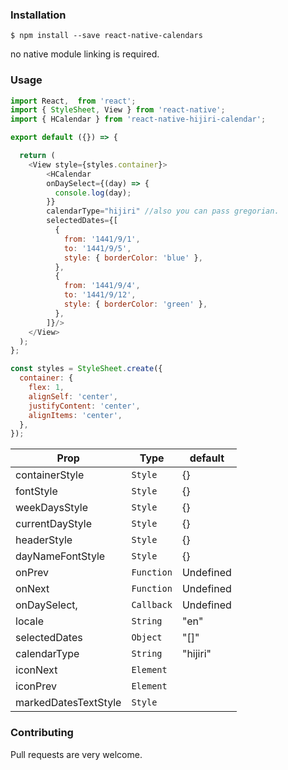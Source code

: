 ### Installation

```
$ npm install --save react-native-calendars
```

no native module linking is required.

### Usage

```javascript
import React,  from 'react';
import { StyleSheet, View } from 'react-native';
import { HCalendar } from 'react-native-hijiri-calendar';

export default ({}) => {

  return (
    <View style={styles.container}>
        <HCalendar
        onDaySelect={(day) => {
          console.log(day);
        }}
        calendarType="hijiri" //also you can pass gregorian.
        selectedDates={[
          {
            from: '1441/9/1',
            to: '1441/9/5',
            style: { borderColor: 'blue' },
          },
          {
            from: '1441/9/4',
            to: '1441/9/12',
            style: { borderColor: 'green' },
          },
        ]}/>
    </View>
  );
};

const styles = StyleSheet.create({
  container: {
    flex: 1,
    alignSelf: 'center',
    justifyContent: 'center',
    alignItems: 'center',
  },
});
```

| Prop                 | Type       | default   |
| -------------------- | ---------- | --------- |
| containerStyle       | `Style`    | {}        |
| fontStyle            | `Style`    | {}        |
| weekDaysStyle        | `Style`    | {}        |
| currentDayStyle      | `Style`    | {}        |
| headerStyle          | `Style`    | {}        |
| dayNameFontStyle     | `Style`    | {}        |
| onPrev               | `Function` | Undefined |
| onNext               | `Function` | Undefined |
| onDaySelect,         | `Callback` | Undefined |
| locale               | `String`   | "en"      |
| selectedDates        | `Object`   | "[]"      |
| calendarType         | `String`   | "hijiri"  |
| iconNext             | `Element`  |           |
| iconPrev             | `Element`  |           |
| markedDatesTextStyle | `Style`    |           |

### Contributing

Pull requests are very welcome.
